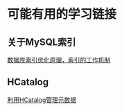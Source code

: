 # 可能有用的学习链接

## 关于MySQL索引

[数据库索引优化原理，索引的工作机制](https://www.cnblogs.com/mrzhow/p/7594343.html)

## HCatalog

[利用HCatalog管理元数据](https://blog.csdn.net/today20080808/article/details/43484865?utm_medium=distribute.pc_relevant_t0.none-task-blog-BlogCommendFromMachineLearnPai2-1.channel_param&depth_1-utm_source=distribute.pc_relevant_t0.none-task-blog-BlogCommendFromMachineLearnPai2-1.channel_param)

